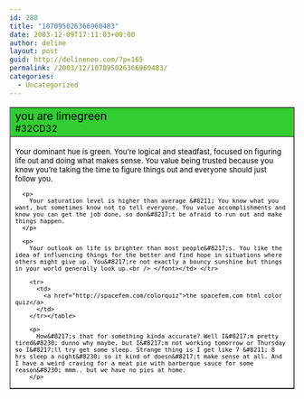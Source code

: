 ```yaml
---
id: 280
title: "107095026366960483"
date: 2003-12-09T17:11:03+00:00
author: deline
layout: post
guid: http://delineneo.com/?p=165
permalink: /2003/12/107095026366960483/
categories:
  - Uncategorized
---
```

<table bgcolor="#32CD32" border="1" width="50%">
  <tr>
    <td>
      <font color="#000000"><big>you are limegreen</big><br /> #32CD32</font>
    </td>
  </tr>

  <tr>
    <td bgcolor="#FFFFFF">
      <font color="#000000" size="-1"><br /> Your dominant hue is green. You&#8217;re logical and steadfast, focused on figuring life out and doing what makes sense. You value being trusted because you know you&#8217;re taking the time to figure things out and everyone should just follow you.</p>

      <p>
        Your saturation level is higher than average &#8211; You know what you want, but sometimes know not to tell everyone. You value accomplishments and know you can get the job done, so don&#8217;t be afraid to run out and make things happen.
      </p>

      <p>
        Your outlook on life is brighter than most people&#8217;s. You like the idea of influencing things for the better and find hope in situations where others might give up. You&#8217;re not exactly a bouncy sunshine but things in your world generally look up.<br /> </font></td> </tr>

        <tr>
          <td>
            <a href="http://spacefem.com/colorquiz">the spacefem.com html color quiz</a>
          </td>
        </tr></table>

        <p>
          How&#8217;s that for something kinda accurate? Well I&#8217;m pretty tired&#8230; dunno why maybe, but I&#8217;m not working tomorrow or Thursday so I&#8217;ll try get some sleep. Strange thing is I get like 7 &#8211; 8 hrs sleep a night&#8230; so it kind of doesn&#8217;t make sense at all. And I have a weird craving for a meat pie with barberque sauce for some reason&#8230; mmm.. but we have no pies at home.
        </p>
